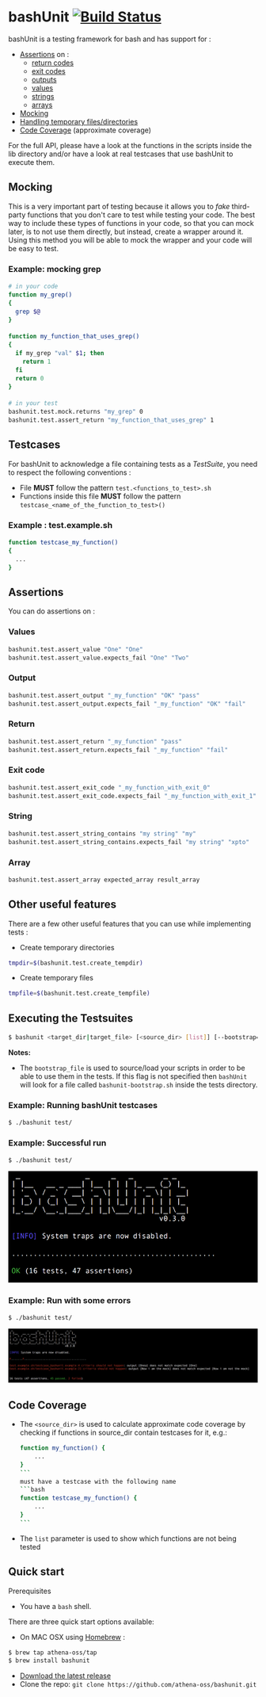 # bashUnit [![Build Status](https://travis-ci.org/athena-oss/bashunit.svg?branch=master)](https://travis-ci.org/athena-oss/bashunit)

bashUnit is a testing framework for bash and has support for :

* [Assertions](#assertions) on :
  * [return codes](#return)
  * [exit codes](#exit-code)
  * [outputs](#output)
  * [values](#values)
  * [strings](#string)
  * [arrays](#array)
* [Mocking](#mocking)
* [Handling temporary files/directories](#other-useful-features)
* [Code Coverage](#code-coverage) (approximate coverage)

For the full API, please have a look at the functions in the scripts inside the lib directory and/or have a look at real testcases that use bashUnit to execute them.

## Mocking

This is a very important part of testing because it allows you to *fake* third-party functions that you don't care to test while testing your code. The best way to include these types of functions in your code, so that you can mock later, is to not use them directly, but instead, create a wrapper around it. Using this method you will be able to mock the wrapper and your code will be easy to test.

### Example: mocking grep
```bash
# in your code
function my_grep()
{
  grep $@
}

function my_function_that_uses_grep()
{
  if my_grep "val" $1; then
    return 1
  fi
  return 0
}

# in your test
bashunit.test.mock.returns "my_grep" 0
bashunit.test.assert_return "my_function_that_uses_grep" 1
```

## Testcases

For bashUnit to acknowledge a file containing tests as a *TestSuite*, you need to respect the following conventions :

  * File **MUST** follow the pattern `test.<functions_to_test>.sh`
  * Functions inside this file **MUST** follow the pattern `testcase_<name_of_the_function_to_test>()`

### Example : test.example.sh
```bash
function testcase_my_function()
{
  ...
}
```

## Assertions

You can do assertions on :

### Values
```bash
bashunit.test.assert_value "One" "One"
bashunit.test.assert_value.expects_fail "One" "Two"
```

### Output
```bash
bashunit.test.assert_output "_my_function" "OK" "pass"
bashunit.test.assert_output.expects_fail "_my_function" "OK" "fail"
```

### Return
```bash
bashunit.test.assert_return "_my_function" "pass"
bashunit.test.assert_return.expects_fail "_my_function" "fail"
```

### Exit code
```bash
bashunit.test.assert_exit_code "_my_function_with_exit_0"
bashunit.test.assert_exit_code.expects_fail "_my_function_with_exit_1"
```

### String
```bash
bashunit.test.assert_string_contains "my string" "my"
bashunit.test.assert_string_contains.expects_fail "my string" "xpto"
```

### Array
```bash
bashunit.test.assert_array expected_array result_array
```

## Other useful features

There are a few other useful features that you can use while implementing tests :

* Create temporary directories

```bash
tmpdir=$(bashunit.test.create_tempdir)
```


* Create temporary files

```bash
tmpfile=$(bashunit.test.create_tempfile)
```

## Executing the Testsuites
```bash
$ bashunit <target_dir|target_file> [<source_dir> [list]] [--bootstrap=</path/to/file>]
```

**Notes:**
* The `bootstrap_file` is used to source/load your scripts in order to be able to use them in the tests. If this flag is not specified then `bashUnit` will look for a file called `bashunit-bootstrap.sh` inside the tests directory.


### Example: Running bashUnit testcases

```bash
$ ./bashunit test/
```

### Example: Successful run

```bash
$ ./bashunit test/
```
![image](docs/img/success_run.png)

### Example: Run with some errors

```bash
$ ./bashunit test/
```
![image](docs/img/failed_run.png)

## Code Coverage
* The `<source_dir>` is used to calculate approximate code coverage by checking if functions in source_dir contain testcases for it, e.g.:
	````bash
	function my_function() {
		...
	}
	```
	must have a testcase with the following name
	```bash
	function testcase_my_function() {
		...
	}
	```

* The `list` parameter is used to show which functions are not being tested

## Quick start

Prerequisites
 * You have a `bash` shell.

There are three quick start options available:

* On MAC OSX using [Homebrew](http://brew.sh/) :
```bash
$ brew tap athena-oss/tap
$ brew install bashunit
```
* [Download the latest release](https://github.com/athena-oss/bashunit/releases/latest)
* Clone the repo: `git clone https://github.com/athena-oss/bashunit.git`
